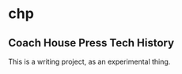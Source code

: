 chp
===

Coach House Press Tech History
-----

This is a writing project, as an experimental thing.
